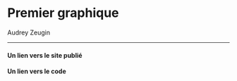 # Premier graphique

Audrey Zeugin

------

#### Un lien vers le site publié



#### Un lien vers le code

